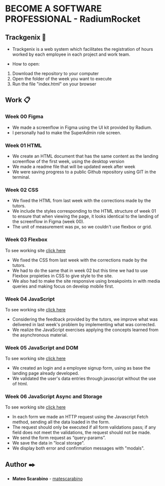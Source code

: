 # BECOME A SOFTWARE PROFESSIONAL - **RadiumRocket**

## Trackgenix 🚀
- Trackgenix is ​​a web system which facilitates the registration of hours worked by each employee in each project and work team.

- How to open:
1. Download the repository to your computer
2. Open the folder of the week you want to execute
2. Run the file "index.html" on your browser

## Work 📋
### Week 00 **Figma**
- We made a screenflow in Figma using the UI kit provided by Radium.
- I personally had to make the SuperAdmin role screen.

### Week 01 **HTML**
- We create an HTML document that has the same content as the landing screenflow of the first week, using the desktop version
- We made a readme file that will be updated week after week
- We were saving progress to a public Github repository using GIT in the terminal.

### Week 02 **CSS**
- We fixed the HTML from last week with the corrections made by the tutors.
- We include the styles corresponding to the HTML structure of week 01 to ensure that when viewing the page, it looks identical to the landing of the screenflow in Figma (week 00).
- The unit of measurement was px, so we couldn't use flexbox or grid.

### Week 03 **Flexbox**
To see working site [click here](https://matescarabino.github.io/BaSP-A2022-Etapa-1/Semana-03/index.html)

- We fixed the CSS from last week with the corrections made by the tutors.
- We had to do the same that in week 02 but this time we had to use Flexbox propieties in CSS to give style to the site.
- We also had to make the site responsive using breakpoints in with media queries and making focus on develop mobile first.

### Week 04 **JavaScript**
To see working site [click here](https://matescarabino.github.io/BaSP-A2022-Etapa-1/Semana-04/index.html)

- Considering the feedback provided by the tutors, we improve what was delivered in last week's problem by implementing what was corrected.
- We realize the JavaScript exercises applying the concepts learned from the asynchronous material.

### Week 05 **JavaScript and DOM**
To see working site [click here](https://matescarabino.github.io/BaSP-A2022-Etapa-1/Semana-05/views/index.html)

- We created an login and a employee signup form, using as base the landing page already developed.
- We validated the user's data entries through javascript without the use of html.

### Week 06 **JavaScript Async and Storage**
To see working site [click here](https://matescarabino.github.io/BaSP-A2022-Etapa-1/Semana-06/views/index.html)

- In each form we made an HTTP request using the Javascript Fetch method, sending all the data loaded in the form.
- The request should only be executed if all form validations pass; if any field does not meet the validations, the request should not be made.
- We send the form request as “query-params”.
- We save the data in "local storage".
- We display both error and confirmation messages with "modals".

## Author ✒️
- **Mateo Scarabino** - [matescarabino](https://github.com/matescarabino)

